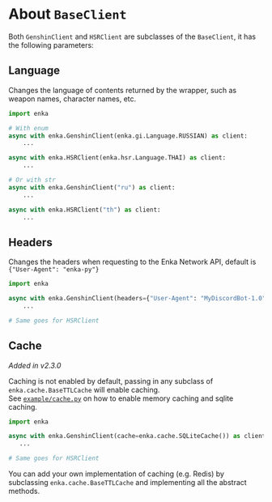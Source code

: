 # About `BaseClient`
Both `GenshinClient` and `HSRClient` are subclasses of the `BaseClient`, it has the following parameters:

## Language
Changes the language of contents returned by the wrapper, such as weapon names, character names, etc.
```py
import enka

# With enum
async with enka.GenshinClient(enka.gi.Language.RUSSIAN) as client:
    ...

async with enka.HSRClient(enka.hsr.Language.THAI) as client:
    ...

# Or with str
async with enka.GenshinClient("ru") as client:
    ...

async with enka.HSRClient("th") as client:
    ...

```

## Headers
Changes the headers when requesting to the Enka Network API, default is `{"User-Agent": "enka-py"}`
```py
import enka

async with enka.GenshinClient(headers={"User-Agent": "MyDiscordBot-1.0"}) as client:
    ...

# Same goes for HSRClient
```

## Cache
*Added in v2.3.0*  
  
Caching is not enabled by default, passing in any subclass of `enka.cache.BaseTTLCache` will enable caching.  
See [`example/cache.py`](https://github.com/seriaati/enka-py/blob/main/examples/cache.py) on how to enable memory caching and sqlite caching.
```py
import enka

async with enka.GenshinClient(cache=enka.cache.SQLiteCache()) as client:
   ...

# Same goes for HSRClient
```
You can add your own implementation of caching (e.g. Redis) by subclassing `enka.cache.BaseTTLCache` and implementing all the abstract methods.